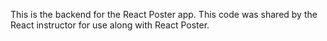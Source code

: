 This is the backend for the React Poster app.
This code was shared by the React instructor for use along with React Poster.
